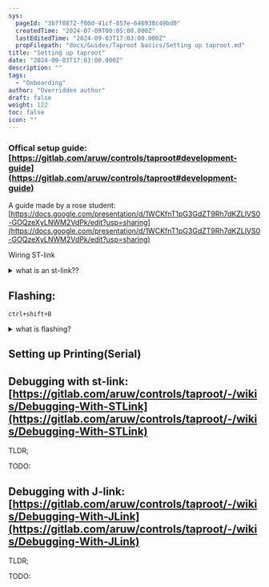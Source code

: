 ```yaml
---
sys:
  pageId: "3b7f0872-f00d-41cf-857e-646938c49bd0"
  createdTime: "2024-07-09T00:05:00.000Z"
  lastEditedTime: "2024-09-03T17:03:00.000Z"
  propFilepath: "docs/Guides/Taproot basics/Setting up taproot.md"
title: "Setting up taproot"
date: "2024-09-03T17:03:00.000Z"
description: ""
tags:
  - "Onboarding"
author: "Overridden author"
draft: false
weight: 122
toc: false
icon: ""
---
```


### Offical setup guide: [https://gitlab.com/aruw/controls/taproot#development-guide](https://gitlab.com/aruw/controls/taproot#development-guide)

A guide made by a rose student:  [https://docs.google.com/presentation/d/1WCKfnT1pG3GdZT9Rh7dKZLlVS0-GOQzeXyLNWM2VdPk/edit?usp=sharing](https://docs.google.com/presentation/d/1WCKfnT1pG3GdZT9Rh7dKZLlVS0-GOQzeXyLNWM2VdPk/edit?usp=sharing)

Wiring ST-link

<details>
      <summary>what is an st-link??</summary>
      TODO:
  </details>

## Flashing:

`ctrl+shift+B`

<details>
      <summary>what is flashing?</summary>
      TODO:
  </details>

## Setting up Printing(Serial)

## Debugging with st-link: [https://gitlab.com/aruw/controls/taproot/-/wikis/Debugging-With-STLink](https://gitlab.com/aruw/controls/taproot/-/wikis/Debugging-With-STLink)

TLDR;

TODO:

## Debugging with J-link: [https://gitlab.com/aruw/controls/taproot/-/wikis/Debugging-With-JLink](https://gitlab.com/aruw/controls/taproot/-/wikis/Debugging-With-JLink)

TLDR;

TODO:
